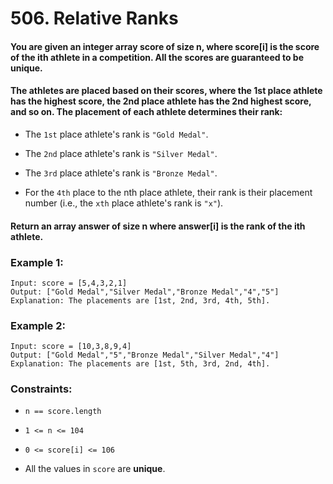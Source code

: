 # 506. Relative Ranks

#### You are given an integer array score of size n, where score[i] is the score of the ith athlete in a competition. All the scores are guaranteed to be unique.

#### The athletes are placed based on their scores, where the 1st place athlete has the highest score, the 2nd place athlete has the 2nd highest score, and so on. The placement of each athlete determines their rank:

- The `1st` place athlete's rank is `"Gold Medal"`.

- The `2nd` place athlete's rank is `"Silver Medal"`.

- The `3rd` place athlete's rank is `"Bronze Medal"`.

- For the `4th` place to the nth place athlete, their rank is their placement number (i.e., the `xth` place athlete's rank is `"x"`).

#### Return an array answer of size n where answer[i] is the rank of the ith athlete.

### Example 1:

```
Input: score = [5,4,3,2,1]
Output: ["Gold Medal","Silver Medal","Bronze Medal","4","5"]
Explanation: The placements are [1st, 2nd, 3rd, 4th, 5th].
```

### Example 2:

```
Input: score = [10,3,8,9,4]
Output: ["Gold Medal","5","Bronze Medal","Silver Medal","4"]
Explanation: The placements are [1st, 5th, 3rd, 2nd, 4th].
```

### Constraints:

- `n == score.length`

- `1 <= n <= 104`

- `0 <= score[i] <= 106`

- All the values in `score` are **unique**.
